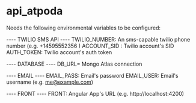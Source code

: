 # api_atpoda

Needs the following environmental variables to be configured:

---- TWILIO SMS API ----
TWILIO_NUMBER: An sms-capable twilio phone number (e.g. +14595552356 )
ACCOUNT_SID : Twilio account's SID
AUTH_TOKEN:  Twilio account's auth token

---- DATABASE ----
DB_URL= Mongo Atlas connection

---- EMAIL ----
EMAIL_PASS: Email's password
EMAIL_USER: Email's username (e.g. me@example.com)

---- FRONT ----
FRONT: Angular App's URL (e.g. http://localhost:4200)
